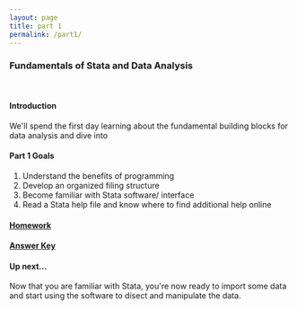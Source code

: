 ```yaml
---
layout: page
title: part 1
permalink: /part1/
---
```


### Fundamentals of Stata and Data Analysis   
<br>

#### Introduction   
We'll spend the first day learning about the fundamental building blocks for data analysis and dive into 


####  Part 1 Goals  
1. Understand the benefits of programming   
2. Develop an organized filing structure    
3. Become familiar with Stata software/ interface   
4. Read a Stata help file and know where to find additional help online   


####  [Homework](https://github.com/GeoCenter/StataTraining/blob/master/Day1/Homework/Day%201%20Homework%20-%20with%20answers2.docx)     
#### [Answer Key](https://github.com/GeoCenter/StataTraining/blob/master/Day1/Homework/Day%201%20Homework%20Assignment.docx)         


#### Up next...   
Now that you are familiar with Stata, you're now ready to import some data and start using the software to disect and manipulate the data.   
